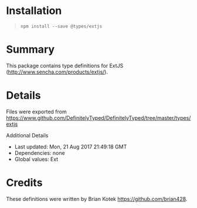 # Installation
> `npm install --save @types/extjs`

# Summary
This package contains type definitions for ExtJS (http://www.sencha.com/products/extjs/).

# Details
Files were exported from https://www.github.com/DefinitelyTyped/DefinitelyTyped/tree/master/types/extjs

Additional Details
 * Last updated: Mon, 21 Aug 2017 21:49:18 GMT
 * Dependencies: none
 * Global values: Ext

# Credits
These definitions were written by Brian Kotek <https://github.com/brian428>.
